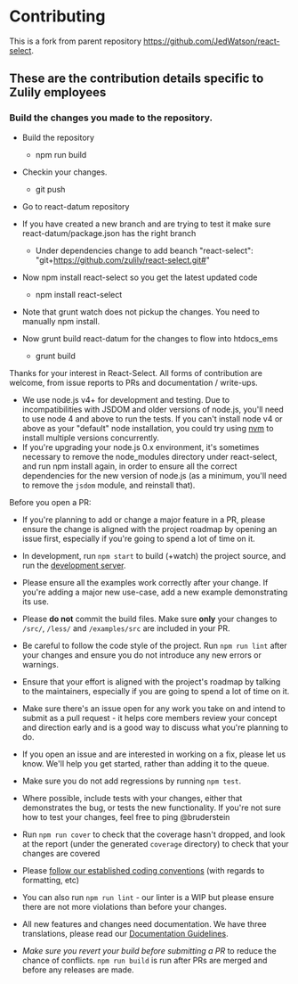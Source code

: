 # Contributing
This is a fork from parent repository https://github.com/JedWatson/react-select. 

## These are the contribution details specific to Zulily employees

### Build the changes you made to the repository. 

* Build the repository
	* npm run build

* Checkin your changes.
	* git push

* Go to react-datum repository


* If you have created a new branch and are trying to test it make sure react-datum/package.json has the right branch
	* Under dependencies change to add beanch "react-select": "git+https://github.com/zulily/react-select.git#<branchName>"

* Now npm install react-select so you get the latest updated code
	* npm install react-select

* Note that grunt watch does not pickup the changes. You need to manually npm install.
  

* Now grunt build react-datum for the changes to flow into htdocs_ems
	* grunt build




Thanks for your interest in React-Select. All forms of contribution are
welcome, from issue reports to PRs and documentation / write-ups.

* We use node.js v4+ for development and testing. Due to incompatibilities with
JSDOM and older versions of node.js, you'll need to use node 4 and above to run the
tests.  If you can't install node v4 or above as your "default" node installation, you
could try using [nvm](https://github.com/creationix/nvm) to install multiple
versions concurrently.
* If you're upgrading your node.js 0.x environment, it's sometimes necessary
to remove the node_modules directory under react-select, and run npm install
again, in order to ensure all the correct dependencies for the new version
of node.js (as a minimum, you'll need to remove the `jsdom` module, and
reinstall that).

Before you open a PR:

* If you're planning to add or change a major feature in a PR, please ensure
the change is aligned with the project roadmap by opening an issue first,
especially if you're going to spend a lot of time on it.
* In development, run `npm start` to build (+watch) the project source, and run
the [development server](http://localhost:8000).
* Please ensure all the examples work correctly after your change. If you're
adding a major new use-case, add a new example demonstrating its use.
* Please **do not** commit the build files. Make sure **only** your changes to
`/src/`, `/less/` and `/examples/src` are included in your PR.
* Be careful to follow the code style of the project. Run `npm run lint` after
your changes and ensure you do not introduce any new errors or warnings.

* Ensure that your effort is aligned with the project's roadmap by talking to
the maintainers, especially if you are going to spend a lot of time on it.
* Make sure there's an issue open for any work you take on and intend to submit
as a pull request - it helps core members review your concept and direction
early and is a good way to discuss what you're planning to do.
* If you open an issue and are interested in working on a fix, please let us
know. We'll help you get started, rather than adding it to the queue.
* Make sure you do not add regressions by running `npm test`.
* Where possible, include tests with your changes, either that demonstrates the
bug, or tests the new functionality. If you're not sure how to test your
changes, feel free to ping @bruderstein
* Run `npm run cover` to check that the coverage hasn't dropped, and look at the
report (under the generated `coverage` directory) to check that your changes are
covered
* Please [follow our established coding conventions](https://github.com/keystonejs/keystone/wiki/Coding-Standards)
(with regards to formatting, etc)
* You can also run `npm run lint` - our linter is a WIP
but please ensure there are not more violations than before your changes.
* All new features and changes need documentation. We have three translations,
please read our [Documentation Guidelines](https://github.com/keystonejs/keystone/wiki/Documentation-Translation-Guidelines).

* _Make sure you revert your build before submitting a PR_ to reduce the chance
of conflicts. `npm run build` is run after PRs are merged and before any
releases are made.
